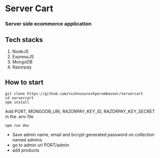 # Server Cart
### Server side ecommerce application

## Tech stacks
1. NodeJS
2. ExpressJS
3. MongoDB
4. Razorpay

## How to start
```
git clone https://github.com/vishnusureshperumbavoor/servercart
cd servercart
npm install
```
Add PORT, MONGODB_URI, RAZORPAY_KEY_ID, RAZORPAY_KEY_SECRET in the .env file
```
npm run dev
```
* Save admin name, email and bcrypt generated password on collection named admins
* go to admin url PORT/admin
* add products